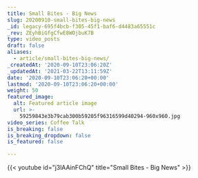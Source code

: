 ```yaml
---
title: Small Bites - Big News
slug: 20200910-small-bites-big-news
_id: legacy-695f4bcb-f305-45f1-baf6-d4483a65551c
_rev: ZEyhBiGfgCfwE8WOjbuK7B
type: video_posts
draft: false
aliases:
  - article/small-bites-big-news/
_createdAt: '2020-09-10T23:06:20Z'
_updatedAt: '2021-03-22T13:11:59Z'
date: '2020-09-10T23:06:20+00:00'
lastmod: '2020-09-10T23:06:20+00:00'
weight: 50
featured_image:
  alt: Featured article image
  url: >-
    59259843e3b79cab300b59205f96316599d40294-960x960.jpg
video_series: Coffee Talk
is_breaking: false
is_breaking_dropdown: false
is_featured: false

---
```

{{< youtube id="j3lAAinFChQ" title="Small Bites - Big News" >}}